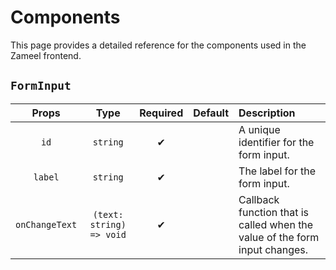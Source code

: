 # Components

This page provides a detailed reference for the components used in the Zameel frontend.

## `FormInput`

|      Props       |           Type           | Required | Default | Description                                                                |
| :--------------: | :----------------------: | :------: | :-----: | :------------------------------------------------------------------------- |
|       `id`       |         `string`         |    ✔    |         | A unique identifier for the form input.                                    |
|       `label`       |         `string`         |    ✔    |         |The label for the form input.                                   |
| `onChangeText` | `(text: string) => void` |    ✔    |         | Callback function that is called when the value of the form input changes. |
